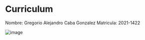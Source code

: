 # Curriculum
Nombre: Gregorio Alejandro Caba Gonzalez
Matricula: 2021-1422

![image](https://user-images.githubusercontent.com/100645620/194735058-a30cc550-5a40-4001-8b93-c66823065965.png)
